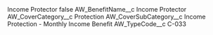 <?xml version="1.0" encoding="UTF-8"?>
<CustomMetadata xmlns="http://soap.sforce.com/2006/04/metadata" xmlns:xsi="http://www.w3.org/2001/XMLSchema-instance" xmlns:xsd="http://www.w3.org/2001/XMLSchema">
    <label>Income Protector</label>
    <protected>false</protected>
    <values>
        <field>AW_BenefitName__c</field>
        <value xsi:type="xsd:string">Income Protector</value>
    </values>
    <values>
        <field>AW_CoverCategory__c</field>
        <value xsi:type="xsd:string">Protection</value>
    </values>
    <values>
        <field>AW_CoverSubCategory__c</field>
        <value xsi:type="xsd:string">Income Protection - Monthly Income Benefit</value>
    </values>
    <values>
        <field>AW_TypeCode__c</field>
        <value xsi:type="xsd:string">C-033</value>
    </values>
</CustomMetadata>
